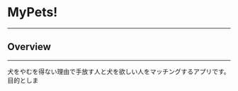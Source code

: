 <h1>MyPets!</h1>
<hr/>

<h2>Overview</h2>
<hr/>

<p>犬をやむを得ない理由で手放す人と犬を欲しい人をマッチングするアプリです。<br/>
目的としま
</p>
